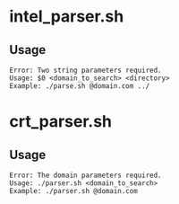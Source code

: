 # intel_parser.sh

Usage
-----
```
Error: Two string parameters required.
Usage: $0 <domain_to_search> <directory>
Example: ./parse.sh @domain.com ../
```
# crt_parser.sh

Usage
-----
```
Error: The domain parameters required.
Usage: ./parser.sh <domain_to_search>
Example: ./parser.sh @domain.com
```
